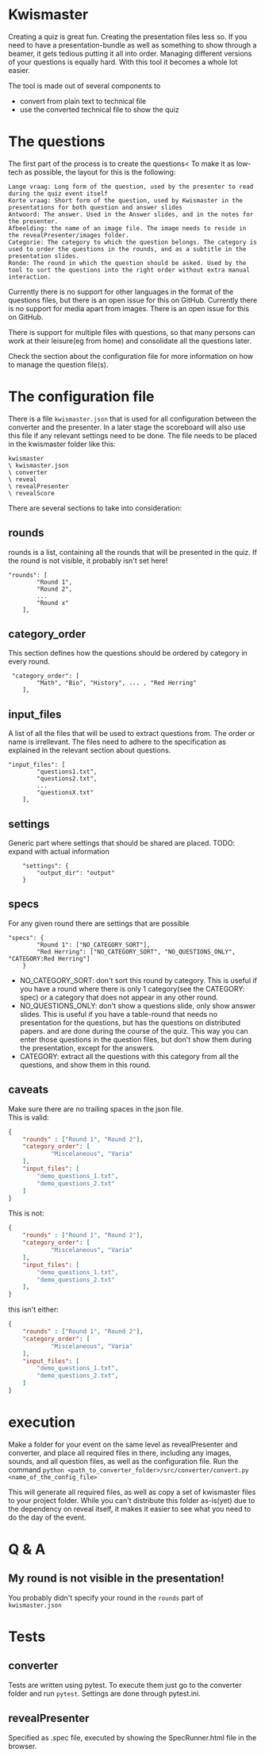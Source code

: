 # Kwismaster
Creating a quiz is great fun. Creating the presentation files less so.
If you need to have a presentation-bundle as well as something to show through a beamer, it gets tedious putting it all into order.
Managing different versions of your questions is equally hard.
With this tool it becomes a whole lot easier.

The tool is made out of several components to 
- convert from plain text to technical file
- use the converted technical file to show the quiz

# The questions
The first part of the process is to create the questions< To make it as low-tech as possible, the layout for this is the following:
```
Lange vraag: Long form of the question, used by the presenter to read during the quiz event itself
Korte vraag: Short form of the question, used by Kwismaster in the presentations for both question and answer slides
Antwoord: The answer. Used in the Answer slides, and in the notes for the presenter.
Afbeelding: the name of an image file. The image needs to reside in the revealPresenter/images folder.
Categorie: The category to which the question belongs. The category is used to order the questions in the rounds, and as a subtitle in the presentation slides.
Ronde: The round in which the question should be asked. Used by the tool to sort the questions into the right order without extra manual interaction.
```

Currently there is no support for other languages in the format of the questions files, but there is an open issue for this on GitHub.
Currently there is no support for media apart from images. There is an open issue for this on GitHub.

There is support for multiple files with questions, so that many persons can work at their leisure(eg from home) and consolidate all the questions later.

Check the section about the configuration file for more information on how to manage the question file(s).

# The configuration file
There is a file `kwismaster.json` that is used for all configuration between the converter and the presenter. In a later stage the scoreboard will also use this file if any relevant settings need to be done.
The file needs to be placed in the kwismaster folder like this:
```
kwismaster
\ kwismaster.json
\ converter
\ reveal
\ revealPresenter
\ revealScore
```

There are several sections to take into consideration:
## rounds
rounds is a list, containing all the rounds that will be presented in the quiz. If the round is not visible, it probably isn't set here!
```
"rounds": [
        "Round 1",
        "Round 2",
		...
        "Round x"
    ],
```
## category_order
This section defines how the questions should be ordered by category in every round.
```
 "category_order": [
        "Math", "Bio", "History", ... , "Red Herring"
    ],
```
## input_files
A list of all the files that will be used to extract questions from. The order or name is irrellevant.
The files need to adhere to the specification as explained in the relevant section about questions.
```
"input_files": [
        "questions1.txt",
        "questions2.txt",
        ...
        "questionsX.txt"
    ],
```

## settings
Generic part where settings that should be shared are placed.
TODO: expand with actual information
```
    "settings": {
        "output_dir": "output"
    }
```
## specs
For any given round there are settings that are possible
```
"specs": {
        "Round 1": ["NO_CATEGORY_SORT"],
        "Red Herring": ["NO_CATEGORY_SORT", "NO_QUESTIONS_ONLY", "CATEGORY:Red Herring"]
    }
```
 - NO_CATEGORY_SORT: don't sort this round by category. This is useful if you have a round where there is only 1 category(see the CATEGORY: spec) or a category that does not appear in any other round.
 - NO_QUESTIONS_ONLY: don't show a questions slide, only show answer slides. This is useful if you have a table-round that needs no presentation for the questions, but has the questions on distributed papers. and are done during the course of the quiz. This way you can enter those questions in the question files, but don't show them during the presentation, except for the answers.
 - CATEGORY: extract all the questions with this category from all the questions, and show them in this round.

## caveats
Make sure there are no trailing spaces in the json file.  
This is valid: 
```json
{
	"rounds" : ["Round 1", "Round 2"],
	"category_order": [
			"Miscelaneous", "Varia"
	],
	"input_files": [
        "demo_questions_1.txt",
        "demo_questions_2.txt"
    ]
}
```

This is not: 
```json
{
	"rounds" : ["Round 1", "Round 2"],
	"category_order": [
			"Miscelaneous", "Varia"
	],
	"input_files": [
        "demo_questions_1.txt",
        "demo_questions_2.txt"
    ],
}
```


this isn't either: 
```json
{
	"rounds" : ["Round 1", "Round 2"],
	"category_order": [
			"Miscelaneous", "Varia"
	],
	"input_files": [
        "demo_questions_1.txt",
        "demo_questions_2.txt",
    ]
}
```

# execution
Make a folder for your event on the same level as revealPresenter and converter, and place all required files in there, including any images, sounds, and all question files, as well as the configuration file.
Run the command `python <path_to_converter_folder>/src/converter/convert.py <name_of_the_config_file>`

This will generate all required files, as well as copy a set of kwismaster files to your project folder.
While you can't distribute this folder as-is(yet) due to the dependency on reveal itself, it makes it easier to see what you need to do the day of the event.

# Q & A
## My round is not visible in the presentation!
You probably didn't specify your round in the `rounds` part of `kwismaster.json`

# Tests
## converter
Tests are written using pytest. To execute them just go to the converter folder and run `pytest`. Settings are done through pytest.ini.

## revealPresenter
Specified as .spec file, executed by showing the SpecRunner.html file in the browser.
